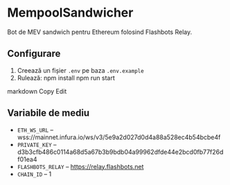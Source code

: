 # MempoolSandwicher
Bot de MEV sandwich pentru Ethereum folosind Flashbots Relay.

## Configurare
1. Creează un fișier `.env` pe baza `.env.example`
2. Rulează:
npm install
npm run start

markdown
Copy
Edit

## Variabile de mediu
- `ETH_WS_URL` – wss://mainnet.infura.io/ws/v3/5e9a2d027d0d4a88a528ec4b54bcbe4f
- `PRIVATE_KEY` – d3b3cfb486c0114a68d5a67b3b9bdb04a99962dfde44e2bcd0fb77f26df01ea4
- `FLASHBOTS_RELAY` – https://relay.flashbots.net
- `CHAIN_ID` – 1
